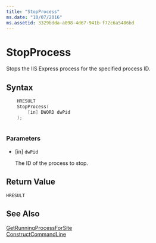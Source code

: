 ```yaml
---
title: "StopProcess"
ms.date: "10/07/2016"
ms.assetid: 3329bdda-a098-4d67-941b-f72c6a5486bd
---
```

# StopProcess

Stops the IIS Express process for the specified process ID.  
  
## Syntax  
  
```cpp  
    HRESULT  
    StopProcess(   
        [in] DWORD dwPid  
    );  
  
```  
  
### Parameters  
  
- [in] `dwPid`  
  
     The ID of the process to stop.  
  
## Return Value  

 `HRESULT`  
  
## See Also  

 [GetRunningProcessForSite](../../extensions/express-api-reference/getrunningprocessforsite.md)   
 [ConstructCommandLine](../../extensions/express-api-reference/constructcommandline.md)
